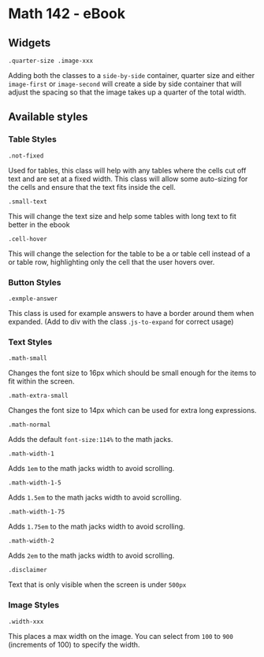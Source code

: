 # Math 142 - eBook 


## Widgets

`.quarter-size .image-xxx`

Adding both the classes to a `side-by-side` container, quarter size and either `image-first` or `image-second` will create a side by side container that will adjust the spacing so that the image takes up a quarter of the total width.

## Available styles

### Table Styles 

`.not-fixed`

Used for tables, this class will help with any tables where the cells cut off text and are set at a fixed width. This class will allow some auto-sizing for the cells and ensure that the text fits inside the cell.

`.small-text`

This will change the text size and help some tables with long text to fit better in the ebook

`.cell-hover`

This will change the selection for the table to be a <td> or table cell instead of a <tr> or table row, highlighting only the cell that the user hovers over.

### Button Styles

`.exmple-answer`

This class is used for example answers to have a border around them when expanded. (Add to div with the class .`js-to-expand` for correct usage)

### Text Styles 

`.math-small`

Changes the font size to 16px which should be small enough for the items to fit within the screen.

`.math-extra-small`

Changes the font size to 14px which can be used for extra long expressions.

`.math-normal`

Adds the default `font-size:114%` to the math jacks.

`.math-width-1`

Adds `1em` to the math jacks width to avoid scrolling. 

`.math-width-1-5`

Adds `1.5em` to the math jacks width to avoid scrolling.

`.math-width-1-75`

Adds `1.75em` to the math jacks width to avoid scrolling.

`.math-width-2`

Adds `2em` to the math jacks width to avoid scrolling.

`.disclaimer`

Text that is only visible when the screen is under `500px`

### Image Styles

`.width-xxx`

This places a max width on the image. You can select from `100` to `900` (increments of 100) to specify the width.